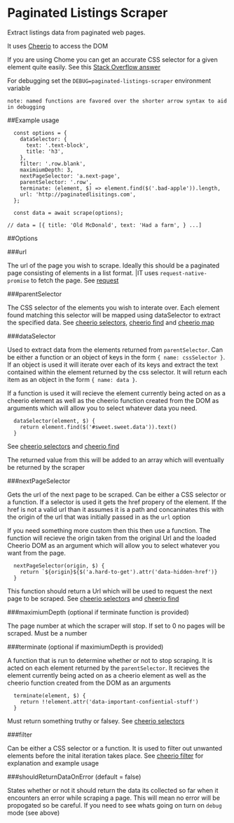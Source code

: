 # Paginated Listings Scraper


Extract listings data from paginated web pages. 

It uses [Cheerio](https://github.com/cheeriojs/cheerio) to access the DOM

If you are using Chome you can get an accurate CSS selector for a given element quite easily. See this [Stack Overflow answer](https://stackoverflow.com/a/30381787/1552404)

For debugging set the `DEBUG=paginated-listings-scraper` environment variable

`note: named functions are favored over the shorter arrow syntax to aid in debugging`

##Example usage

```
  const options = {
    dataSelector: {
      text: '.text-block',
      title: 'h3',
    },
    filter: '.row.blank',
    maximiumDepth: 3,
    nextPageSelector: 'a.next-page',
    parentSelector: '.row',
    terminate: (element, $) => element.find($('.bad-apple')).length,
    url: 'http://paginatedlisitings.com',
  };

  const data = await scrape(options);

// data = [{ title: 'Old McDonald', text: 'Had a farm', } ...]
```


##Options

###url

The url of the page you wish to scrape. Ideally this should be a paginated page consisting of elements in a list format. |IT uses `request-native-promise` to fetch the page. See [request](https://github.com/request/request)

###parentSelector

The CSS selector of the elements you wish to interate over. Each element found matching this selector will be mapped using dataSelector to extract the specified data. See [cheerio selectors](https://github.com/cheeriojs/cheerio#selectors), [cheerio find](https://github.com/cheeriojs/cheerio#findselector) and [cheerio map](https://github.com/cheeriojs/cheerio#filter-selector---filter-selection---filter-element---filter-functionindex-element-) 

###dataSelector

Used to extract data from the elements returned from `parentSelector`. Can be either a function or an object of keys in the form `{ name: cssSelector }`. If an object is used it will iterate over each of its keys and extract the text contained within the element returned by the css selector. It will return each item as an object in the form `{ name: data }`.

If a function is used it will recieve the element currently being acted on as a cheerio element as well as the  cheerio function created from the DOM as arguments which will allow you to select whatever data you need.

```
  dataSelector(element, $) {
    return element.find($('#sweet.sweet.data')).text()
  }
```

See [cheerio selectors](https://github.com/cheeriojs/cheerio#selectors) and [cheerio find](https://github.com/cheeriojs/cheerio#findselector)

The returned value from this will be added to an array which will eventually be returned by the scraper

###nextPageSelector

Gets the url of the next page to be scraped. Can be either a CSS selector or a function. If a selector is used it gets the href propery of the element. If the href is not a valid url than it assumes it is a path and concaninates this with the origin of the url that was initially passed in as the `url` option

If you need something more custom then this then use a function. The function will recieve the origin taken from the original Url and the loaded Cheerio DOM as an argument which will allow you to select whatever you want from the page. 

```
  nextPageSelector(origin, $) {
    return `${origin}${$('a.hard-to-get').attr('data-hidden-href')}
  }

```

This function should return a Url which will be used to request the next page to be scraped. See [cheerio selectors](https://github.com/cheeriojs/cheerio#selectors) and [cheerio find](https://github.com/cheeriojs/cheerio#findselector)

###maximiumDepth (optional if terminate function is provided)

The page number at which the scraper will stop. If set to 0 no pages will be scraped. Must be a number

###terminate (optional if maximiumDepth is provided)

A function that is run to determine whether or not to stop scraping. It is acted on each element returned by the `parentSelector`. It recieves the element currently being acted on as a cheerio element as well as the cheerio function created from the DOM as an arguments

```
  terminate(element, $) {
    return !!element.attr('data-important-confiential-stuff')
  }
```

Must return something truthy or falsey. See [cheerio selectors](https://github.com/cheeriojs/cheerio#selectors)

###filter

Can be either a CSS selector or a function. It is used to filter out unwanted elements before the inital iteration takes place. See [cheerio filter](https://github.com/cheeriojs/cheerio#filter-selector---filter-selection---filter-element---filter-functionindex-element-) for explanation and example usage 


###shouldReturnDataOnError (default = false)

States whether or not it should return the data its collected so far when it encounters an error while scraping a page. This will mean no error will be propogated so be careful. If you need to see whats going on turn on `debug` mode (see above)